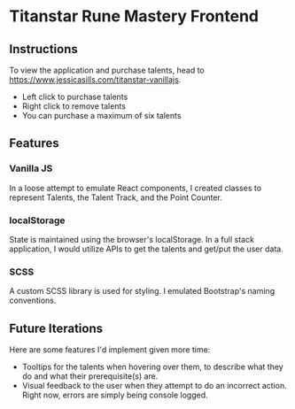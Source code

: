 # Titanstar Rune Mastery Frontend

## Instructions
To view the application and purchase talents, head to https://www.jessicasills.com/titanstar-vanillajs.
- Left click to purchase talents
- Right click to remove talents
- You can purchase a maximum of six talents

## Features

### Vanilla JS
In a loose attempt to emulate React components, I created classes to represent Talents, the Talent Track, and the Point Counter.

### localStorage
State is maintained using the browser's localStorage. In a full stack application, I would utilize APIs to get the talents and get/put the user data.

### SCSS
A custom SCSS library is used for styling. I emulated Bootstrap's naming conventions.

## Future Iterations
Here are some features I'd implement given more time:
- Tooltips for the talents when hovering over them, to describe what they do and what their prerequisite(s) are.
- Visual feedback to the user when they attempt to do an incorrect action. Right now, errors are simply being console logged.


